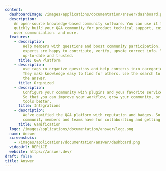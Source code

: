 ```yaml
---
content:
  dashboardImage: /images/applications/documentation/answer/dashboard.png
  description:
    An open-source knowledge-based community software. You can use it to
    quickly build your Q&A community for product technical support, customer support,
    user communication, and more.
  features:
    - description:
        Help members with questions and boost community participation. Your
        experts are happy to contribute, verify, upvote correct info. Your info keeping
        up-to-date and trusted.
      title: Q&A Platform
    - description:
        Use tags to organize questions and help contents into categories.
        They make knowledge easy to find for others. Use the search to quickly find
        the answer.
      title: Organized
    - description:
        Configure your community with plugins and your favorite services.
        So that you can improve your workflow, grow your community, or make your other
        tools better.
      title: Integrations
    - description:
        We've gamified the Q&A platform with reputation and badges. So the
        community members and teams have fun collaborating and getting work done.
      title: Gamification
  logo: /images/applications/documentation/answer/logo.png
  name: Answer
  screenshots:
    - /images/applications/documentation/answer/dashboard.png
  videoUrl: REPLACE
  website: https://answer.dev/
draft: false
title: Answer
---
```

